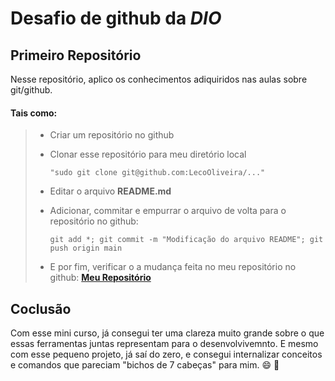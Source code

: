 # Desafio de github da _**DIO**_
## Primeiro Repositório

Nesse repositório, aplico os conhecimentos adiquiridos nas aulas sobre git/github.

#### Tais como:

> - Criar um repositório no github
>
> - Clonar esse repositório para meu diretório local
>  
>     ```"sudo git clone git@github.com:LecoOliveira/..." ```
>
> - Editar o arquivo **README.md**
>
> - Adicionar, commitar e empurrar o arquivo de volta para o repositório no github:  
>
>       git add *; git commit -m "Modificação do arquivo README"; git push origin main
>
> - E por fim, verificar o a mudança feita no meu repositório no github:
>  [**Meu Repositório**](https://github.com/LecoOliveira/DIO_desafio_github "Clique para acessar")


## Coclusão

Com esse mini curso, já consegui ter uma clareza muito grande sobre o que essas ferramentas juntas representam para o desenvolvivemnto.
E mesmo com esse pequeno projeto, já saí do zero, e consegui internalizar conceitos e comandos que pareciam "bichos de 7 cabeças" para mim. :smile: :partying_face:
 	
